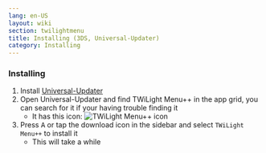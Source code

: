 ```yaml
---
lang: en-US
layout: wiki
section: twilightmenu
title: Installing (3DS, Universal-Updater)
category: Installing
---
```

### Installing
1. Install [Universal-Updater](https://github.com/Universal-Team/Universal-Updater/releases)
1. Open Universal-Updater and find TWiLight Menu++ in the app grid, you can search for it if your having trouble finding it
   - It has this icon: ![TWiLight Menu++ icon](https://raw.githubusercontent.com/DS-Homebrew/TWiLightMenu/master/booter/icon.bmp)
1. Press <kbd class="face">A</kbd> or tap the download icon in the sidebar and select `TWiLight Menu++` to install it
   - This will take a while
